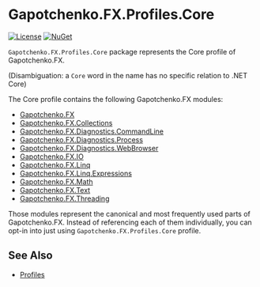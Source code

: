 ﻿# Gapotchenko.FX.Profiles.Core

[![License](https://img.shields.io/badge/license-MIT-green.svg)](../../LICENSE)
[![NuGet](https://img.shields.io/nuget/v/Gapotchenko.FX.Profiles.Core.svg)](https://www.nuget.org/packages/Gapotchenko.FX.Profiles.Core)

`Gapotchenko.FX.Profiles.Core` package represents the Core profile of Gapotchenko.FX.

(Disambiguation: a `Core` word in the name has no specific relation to .NET Core)

The Core profile contains the following Gapotchenko.FX modules:

- [Gapotchenko.FX](../../Gapotchenko.FX)
- [Gapotchenko.FX.Collections](../../Gapotchenko.FX.Collections)
- [Gapotchenko.FX.Diagnostics.CommandLine](../../Gapotchenko.FX.Diagnostics.CommandLine)
- [Gapotchenko.FX.Diagnostics.Process](../../Gapotchenko.FX.Diagnostics.Process)
- [Gapotchenko.FX.Diagnostics.WebBrowser](../../Gapotchenko.FX.Diagnostics.WebBrowser)
- [Gapotchenko.FX.IO](../../Gapotchenko.FX.IO)
- [Gapotchenko.FX.Linq](../../Gapotchenko.FX.Linq)
- [Gapotchenko.FX.Linq.Expressions](../../Gapotchenko.FX.Linq.Expressions)
- [Gapotchenko.FX.Math](../../Gapotchenko.FX.Math)
- [Gapotchenko.FX.Text](../../Gapotchenko.FX.Text)
- [Gapotchenko.FX.Threading](../../Gapotchenko.FX.Threading)

Those modules represent the canonical and most frequently used parts of Gapotchenko.FX.
Instead of referencing each of them individually, you can opt-in into just using `Gapotchenko.FX.Profiles.Core` profile.


## See Also

- [Profiles](..)
